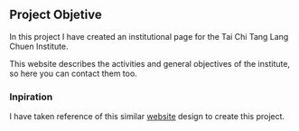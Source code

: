 ## Project Objetive

In this project I have created an institutional page for the Tai Chi Tang Lang Chuen Institute.

This website describes the activities and general objectives of the institute, so here you can contact them too.

### Inpiration

I have taken reference of this similar [website](https://taichiestilochen.com/) design to create this project.
